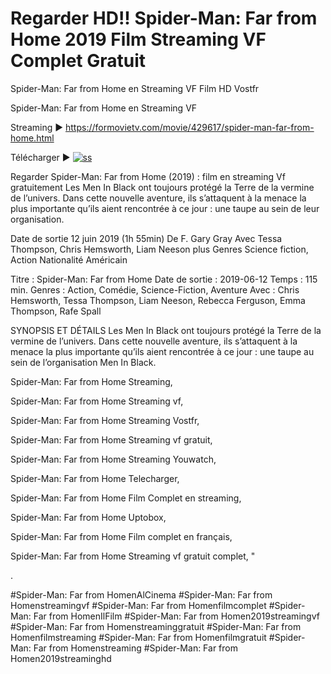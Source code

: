 # Regarder HD!! Spider-Man: Far from Home 2019 Film Streaming VF Complet Gratuit
Spider-Man: Far from Home en Streaming VF Film HD Vostfr

Spider-Man: Far from Home en Streaming VF

Streaming ► https://formovietv.com/movie/429617/spider-man-far-from-home.html

Télécharger ► <a href="https://formovietv.com/movie/429617/spider-man-far-from-home.html"><img src="http://1.bp.blogspot.com/-T9vufWVvo94/VTUdeH88cwI/AAAAAAAABm4/Zowu_omGDj0/s1600/template.png" alt="ss"></a>

Regarder Spider-Man: Far from Home (2019) : film en streaming Vf gratuitement Les Men In Black ont toujours protégé la Terre de la vermine de l’univers. Dans cette nouvelle aventure, ils s’attaquent à la menace la plus importante qu’ils aient rencontrée à ce jour : une taupe au sein de leur organisation.

Date de sortie 12 juin 2019 (1h 55min) De F. Gary Gray Avec Tessa Thompson, Chris Hemsworth, Liam Neeson plus Genres Science fiction, Action Nationalité Américain

Titre : Spider-Man: Far from Home Date de sortie : 2019-06-12 Temps : 115 min. Genres : Action, Comédie, Science-Fiction, Aventure Avec : Chris Hemsworth, Tessa Thompson, Liam Neeson, Rebecca Ferguson, Emma Thompson, Rafe Spall

SYNOPSIS ET DÉTAILS Les Men In Black ont toujours protégé la Terre de la vermine de l’univers. Dans cette nouvelle aventure, ils s’attaquent à la menace la plus importante qu’ils aient rencontrée à ce jour : une taupe au sein de l’organisation Men In Black.

Spider-Man: Far from Home Streaming,

Spider-Man: Far from Home Streaming vf,

Spider-Man: Far from Home Streaming Vostfr,

Spider-Man: Far from Home Streaming vf gratuit,

Spider-Man: Far from Home Streaming Youwatch,

Spider-Man: Far from Home Telecharger,

Spider-Man: Far from Home Film Complet en streaming,

Spider-Man: Far from Home Uptobox,

Spider-Man: Far from Home Film complet en français,

Spider-Man: Far from Home Streaming vf gratuit complet, "

.

#Spider-Man: Far from HomenAlCinema #Spider-Man: Far from Homenstreamingvf #Spider-Man: Far from Homenfilmcomplet #Spider-Man: Far from HomenIlFilm #Spider-Man: Far from Homen2019streamingvf #Spider-Man: Far from Homenstreaminggratuit #Spider-Man: Far from Homenfilmstreaming #Spider-Man: Far from Homenfilmgratuit #Spider-Man: Far from Homenstreaming #Spider-Man: Far from Homen2019streaminghd
